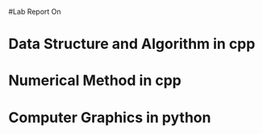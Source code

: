 #Lab Report On

# Data Structure and Algorithm in cpp
# Numerical Method in cpp
# Computer Graphics in python

